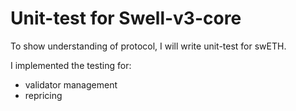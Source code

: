 # Unit-test for Swell-v3-core

To show understanding of protocol, I will write unit-test for swETH.

I implemented the testing for:

- validator management
- repricing
